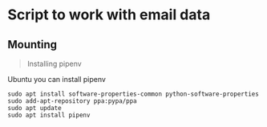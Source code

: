 # Script to work with email data

## Mounting
> Installing pipenv

Ubuntu you can install pipenv

    sudo apt install software-properties-common python-software-properties
    sudo add-apt-repository ppa:pypa/ppa
    sudo apt update
    sudo apt install pipenv